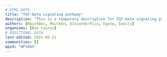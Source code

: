 ```yaml
---
# GPML DATA
title: "TGF-beta signaling pathway"
description: "This is a temporary description for TGF-beta signaling pathway"
authors: [MaintBot, Mkutmon, AlexanderPico, Egonw, Eweitz]
organisms: [Bos taurus]
# ADDITIONAL DATA
last-edited: 2021-05-21
communities: []
wpid: "WP1045"
---
```

